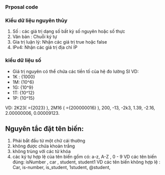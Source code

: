 ### Prposal code
### Kiểu dữ liệu nguyên thủy
1. Số : các giá trị dạng số bất kỳ số nguyên hoặc số thực
2. Văn bản : Chuỗi ký tự
3. Gía trị luận lý: Nhận các giá trị true hoặc false
4. IPv4: Nhận các giá trị địa chỉ IP

### kiểu dữ liệu số
- Giá trị nguyên có thể chứa các tiền tố của hệ đo lường SI
  VD:
- 1K : {1000}
- 1M: {10^6}
- 1G: {10^9}
- 1T: {10^12}
- 1P: {10^15}

VD: 2K23( ={2023} ),  2M16 ( ={200000016} ), 200, -13, -2k3, 1.39,  -2.16, 2.00000006, 0.00009123.


## Nguyên tắc đặt tên biến:

1. Phải bắt đầu từ một chữ cái thường
2. không được chứa khoản trắng
3. không trùng với các từ khóa
4. các ký tự hợp lệ của tên biến gồm có: a-z, A-Z , 0 - 9
   VD các tên biến đúng: isNumber , car , student, student1
   VD các tên biến không hợp lệ : Car, is-number, is_student, 1student, @student,

